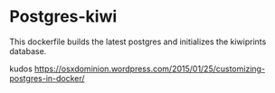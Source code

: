 # Postgres-kiwi

This dockerfile builds the latest postgres and initializes the kiwiprints database.

kudos https://osxdominion.wordpress.com/2015/01/25/customizing-postgres-in-docker/

